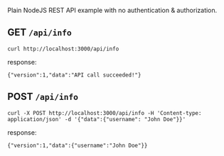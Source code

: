 Plain NodeJS REST API example with no authentication & authorization.

## GET `/api/info`

```
curl http://localhost:3000/api/info
```

response:

```
{"version":1,"data":"API call succeeded!"}
```

## POST `/api/info`

```
curl -X POST http://localhost:3000/api/info -H 'Content-type: application/json' -d '{"data":{"username": "John Doe"}}'
```

response:

```
{"version":1,"data":{"username":"John Doe"}}
```